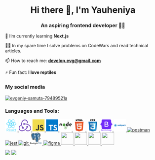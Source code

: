 <h1 align="center">Hi there 👋, I'm Yauheniya </h1>
<h3 align="center">An aspiring frontend developer 👨‍💼</h3>


🌱 I’m currently learning **Next.js**

👩‍💻 In my spare time I solve problems on CodeWars and read technical articles.

📫 How to reach me: **develop.evg@gmail.com**

⚡ Fun fact: **I love reptiles**

<h3 align="left">My social media</h3>
<p align="left">
<a href="https://www.linkedin.com/in/yauheniya-kazhamiaka-aa4252229/" target="blank"><img align="center" src="https://raw.githubusercontent.com/rahuldkjain/github-profile-readme-generator/master/src/images/icons/Social/linked-in-alt.svg" alt="evgeniy-samuta-79489521a" height="30" width="40" /></a>
</p>

<h3 align="left">Languages and Tools:</h3>
<p align="left">
  <a href="https://reactjs.org/" target="_blank" rel="noreferrer"> <img src="https://raw.githubusercontent.com/devicons/devicon/master/icons/react/react-original-wordmark.svg" alt="react" width="40" height="40"/> </a>
  <a href="https://redux.js.org" target="_blank" rel="noreferrer"> <img src="https://raw.githubusercontent.com/devicons/devicon/master/icons/redux/redux-original.svg" alt="redux" width="40" height="40"/> </a>
<a href="https://developer.mozilla.org/en-US/docs/Web/JavaScript" target="_blank" rel="noreferrer"> <img src="https://raw.githubusercontent.com/devicons/devicon/master/icons/javascript/javascript-original.svg" alt="javascript" width="40" height="40"/> </a>
  <a href="https://www.typescriptlang.org/" target="_blank" rel="noreferrer"> <img src="https://raw.githubusercontent.com/devicons/devicon/master/icons/typescript/typescript-original.svg" alt="typescript" width="40" height="40"/> </a>
   <a href="https://nodejs.org" target="_blank" rel="noreferrer"> <img src="https://raw.githubusercontent.com/devicons/devicon/master/icons/nodejs/nodejs-original-wordmark.svg" alt="nodejs" width="40" height="40"/> </a>
 <a href="https://www.w3.org/html/" target="_blank" rel="noreferrer"> <img src="https://raw.githubusercontent.com/devicons/devicon/master/icons/html5/html5-original-wordmark.svg" alt="html5" width="40" height="40"/> </a>
 <a href="https://www.w3schools.com/css/" target="_blank" rel="noreferrer"> <img src="https://raw.githubusercontent.com/devicons/devicon/master/icons/css3/css3-original-wordmark.svg" alt="css3" width="40" height="40"/> </a>
    <a href="https://getbootstrap.com" target="_blank" rel="noreferrer"> <img src="https://raw.githubusercontent.com/devicons/devicon/master/icons/bootstrap/bootstrap-plain-wordmark.svg" alt="bootstrap" width="40" height="40"/> </a>
<a href="https://webpack.js.org" target="_blank" rel="noreferrer"> <img src="https://raw.githubusercontent.com/devicons/devicon/d00d0969292a6569d45b06d3f350f463a0107b0d/icons/webpack/webpack-original-wordmark.svg" alt="webpack" width="40" height="40"/> </a>
  <a href="https://postman.com" target="_blank" rel="noreferrer"> <img src="https://www.vectorlogo.zone/logos/getpostman/getpostman-icon.svg" alt="postman" width="40" height="40"/> </a>
  <a href="https://jestjs.io" target="_blank" rel="noreferrer"> <img src="https://www.vectorlogo.zone/logos/jestjsio/jestjsio-icon.svg" alt="jest" width="40" height="40"/> </a>
  <a href="https://git-scm.com/" target="_blank" rel="noreferrer"> <img src="https://www.vectorlogo.zone/logos/git-scm/git-scm-icon.svg" alt="git" width="40" height="40"/> </a>
  <a href="https://www.postgresql.org" target="_blank" rel="noreferrer"> <img src="https://raw.githubusercontent.com/devicons/devicon/master/icons/postgresql/postgresql-original-wordmark.svg" alt="postgresql" width="40" height="40"/> </a>
    <a href="https://www.figma.com/" target="_blank" rel="noreferrer"> <img src="https://www.vectorlogo.zone/logos/figma/figma-icon.svg" alt="figma" width="40" height="40"/> </a>
    <a href="https://www.figma.com/" target="_blank" rel="noreferrer"> <img src="https://cdn.jsdelivr.net/gh/devicons/devicon/icons/materialui/materialui-original.svg" width="40" height="40" /> </a>
    <a href="https://www.figma.com/" target="_blank" rel="noreferrer"> <img src="https://cdn.jsdelivr.net/gh/devicons/devicon/icons/codepen/codepen-plain.svg" width="40" height="40" /> </a>
    <a href="https://www.figma.com/" target="_blank" rel="noreferrer"> <img src="https://cdn.jsdelivr.net/gh/devicons/devicon/icons/firebase/firebase-plain.svg" width="40" height="40" /> </a>
    <a href="https://www.figma.com/" target="_blank" rel="noreferrer"> <img src="https://cdn.jsdelivr.net/gh/devicons/devicon/icons/photoshop/photoshop-plain.svg" width="40" height="40" /> </a>
</p>

![](http://github-profile-summary-cards.vercel.app/api/cards/repos-per-language?username=Kalips0o&theme=vision_friendly_dark)
![](http://github-profile-summary-cards.vercel.app/api/cards/most-commit-language?username=Kalips0o&theme=vision_friendly_dark)
